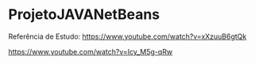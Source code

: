 # ProjetoJAVANetBeans
 
Referência de Estudo: 
https://www.youtube.com/watch?v=xXzuuB6gtQk


https://www.youtube.com/watch?v=Icy_M5g-qRw

